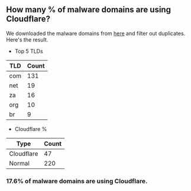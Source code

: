 ## How many % of malware domains are using Cloudflare?


We downloaded the malware domains from [here](https://urlhaus.abuse.ch) and filter out duplicates.
Here's the result.


[//]: # (start replacement)


- Top 5 TLDs

| TLD | Count |
| --- | --- |
| com | 131 |
| net | 19 |
| za | 16 |
| org | 10 |
| br | 9 |


- Cloudflare %

| Type | Count |
| --- | --- |
| Cloudflare | 47 |
| Normal | 220 |


### 17.6% of malware domains are using Cloudflare.